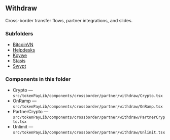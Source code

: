 ## Withdraw

Cross-border transfer flows, partner integrations, and slides.

### Subfolders
- [BitcoinVN](./BitcoinVN/README.md)
- [Helpdesks](./Helpdesks/README.md)
- [Koywe](./Koywe/README.md)
- [Stasis](./Stasis/README.md)
- [Swypt](./Swypt/README.md)

### Components in this folder
- Crypto — `src/tokenPayLib/components/crossborder/partner/withdraw/Crypto.tsx`
- OnRamp — `src/tokenPayLib/components/crossborder/partner/withdraw/OnRamp.tsx`
- PartnerCrypto — `src/tokenPayLib/components/crossborder/partner/withdraw/PartnerCrypto.tsx`
- Unlimit — `src/tokenPayLib/components/crossborder/partner/withdraw/Unlimit.tsx`
